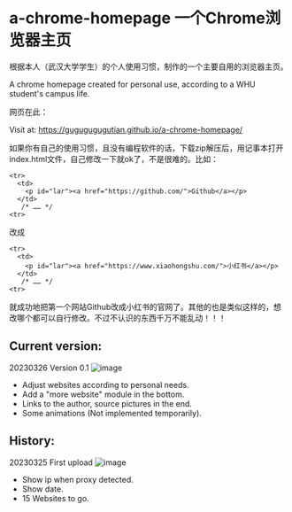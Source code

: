# a-chrome-homepage 一个Chrome浏览器主页

根据本人（武汉大学学生）的个人使用习惯，制作的一个主要自用的浏览器主页。

A chrome homepage created for personal use, according to a WHU student's campus life.

网页在此：

Visit at: https://gugugugugutian.github.io/a-chrome-homepage/

如果你有自己的使用习惯，且没有编程软件的话，下载zip解压后，用记事本打开index.html文件，自己修改一下就ok了，不是很难的。比如：
~~~
<tr>
  <td>
    <p id="lar"><a href="https://github.com/">Github</a></p>
  </td>
   /* …… */
<tr>
~~~
改成
~~~
<tr>
  <td>
    <p id="lar"><a href="https://www.xiaohongshu.com/">小红书</a></p>
  </td>
   /* …… */
<tr>
~~~
就成功地把第一个网站Github改成小红书的官网了。其他的也是类似这样的，想改哪个都可以自行修改。不过不认识的东西千万不能乱动！！！

## Current version: 
20230326 Version 0.1
![image](https://user-images.githubusercontent.com/104246706/227775510-65a6a147-8b7e-40b8-9ea1-8162defe8b54.png)
- Adjust websites according to personal needs.
- Add a "more website" module in the bottom.
- Links to the author, source pictures in the end.
- Some animations (Not implemented temporarily).


## History: 
20230325 First upload
![image](https://user-images.githubusercontent.com/104246706/227719283-a1a87520-beef-4406-8dfe-77fe483fbd48.png)
- Show ip when proxy detected.
- Show date.
- 15 Websites to go.
